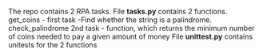 The repo contains 2 RPA  tasks.
File **tasks.py** contains 2 functions.
get_coins - first task -Find whether the string is a palindrome.
check_palindrome 2nd task - function, which returns the minimum number of coins needed to pay a given amount of money
File **unittest.py** contains unitests for the 2 functions